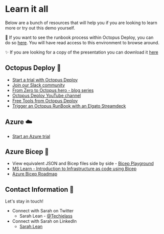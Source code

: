 # Learn it all 

Below are a bunch of resources that will help you if you are looking to learn more or try out this demo yourself. 

🐙 If you want to see the runbook process within Octopus Deploy, you can do so [here](https://webinar.octopus.app/app#/Spaces-362/).  You will have read access to this environment to browse around. 

✨ If you are looking for a copy of the presentation you can download it [here](https://github.com/weeyin83/Presentations/blob/main/2022/superpowerscombine/public-when-super-power-combine.pptx)

## Octopus Deploy 🐙
- [Start a trial with Octopus Deploy](https://octopus.com/start)
- [Join our Slack community](https://www.octopus.com/slack) 
- [From Zero to Octopus hero - blog series](https://octopus.com/blog/zero-to-octopus-hero-part-1)
- [Octopus Deploy YouTube channel](https://www.youtube.com/octopusdeploy)
- [Free Tools from Octopus Deploy](https://octopus.com/freetools)
- [Trigger an Octopus RunBook with an Elgato Streamdeck](https://www.techielass.com/trigger-an-octopus-deploy-runbook-using-an-elgato-streamdeck/?utm_source=superpowerstalk&utm_medium=github&utm_campaign=biceptalk&utm_id=elgatooctopus)

## Azure ☁️
- [Start an Azure trial](https://azure.microsoft.com/free/?WT.mc_id=AZ-MVP-5004737)

## Azure Bicep 💪
- View equivalent JSON and Bicep files side by side - [Bicep Playground](https://bicepdemo.z22.web.core.windows.net/)
- [MS Learn - Introduction to Infrastructure as code using Bicep](https://docs.microsoft.com/learn/modules/introduction-to-infrastructure-as-code-using-bicep/?WT.mc_id=AZ-MVP-5004737)
- [Azure Bicep Roadmap](https://github.com/Azure/bicep/projects?query=is%3Aopen)

## Contact Information 👋

Let's stay in touch! 

- Connect with Sarah on Twitter
    - Sarah Lean - [@Techielass](https://twitter.com/techielass)
- Connect with Sarah on LinkedIn
    - [Sarah Lean](https://in.linkedin.com/in/sazlean)

